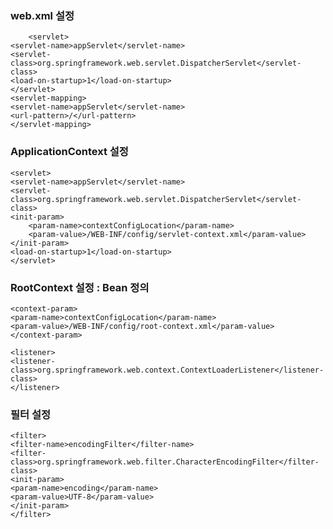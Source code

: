 
  ### web.xml 설정
  
  	
    	<servlet>
	<servlet-name>appServlet</servlet-name>
	<servlet-class>org.springframework.web.servlet.DispatcherServlet</servlet-class>
	<load-on-startup>1</load-on-startup>
	</servlet>
	<servlet-mapping>
	<servlet-name>appServlet</servlet-name>
	<url-pattern>/</url-pattern>
	</servlet-mapping>

   
   ### ApplicationContext 설정
   
   	
	<servlet>
	<servlet-name>appServlet</servlet-name>
	<servlet-class>org.springframework.web.servlet.DispatcherServlet</servlet-class>
	<init-param>
		<param-name>contextConfigLocation</param-name>
		<param-value>/WEB-INF/config/servlet-context.xml</param-value>
	</init-param>
	<load-on-startup>1</load-on-startup>
	</servlet>

	
   ### RootContext 설정 : Bean 정의
   
   	<context-param>
	<param-name>contextConfigLocation</param-name>
	<param-value>/WEB-INF/config/root-context.xml</param-value>
	</context-param>

	<listener>
	<listener-class>org.springframework.web.context.ContextLoaderListener</listener-class>
	</listener>
	
  
   ### 필터 설정
   
   	<filter>
	<filter-name>encodingFilter</filter-name>
	<filter-class>org.springframework.web.filter.CharacterEncodingFilter</filter-class>
	<init-param>
	<param-name>encoding</param-name>
	<param-value>UTF-8</param-value>
	</init-param>
	</filter>
